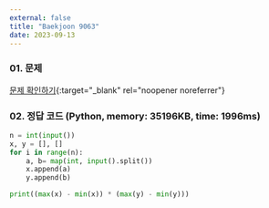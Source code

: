 ```yaml
---
external: false
title: "Baekjoon 9063"
date: 2023-09-13
---
```


### 01. 문제

[문제 확인하기](https://www.acmicpc.net/problem/9063){:target="_blank" rel="noopener noreferrer"}

### 02. 정답 코드 (Python, memory: 35196KB, time: 1996ms)

```Python
n = int(input())
x, y = [], []
for i in range(n):
    a, b= map(int, input().split())
    x.append(a)
    y.append(b)

print((max(x) - min(x)) * (max(y) - min(y))) 
```
